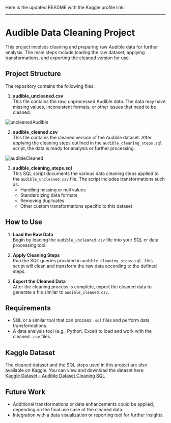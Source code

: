 Here is the updated README with the Kaggle profile link:

---

# Audible Data Cleaning Project

This project involves cleaning and preparing raw Audible data for further analysis. The main steps include loading the raw dataset, applying transformations, and exporting the cleaned version for use. 

## Project Structure

The repository contains the following files:

1. **audible_uncleaned.csv**  
   This file contains the raw, unprocessed Audible data. The data may have missing values, inconsistent formats, or other issues that need to be cleaned.

![uncleanedAudible](https://github.com/user-attachments/assets/973631a5-303f-4a21-a6c1-0a0a81387d93)


2. **audible_cleaned.csv**  
   This file contains the cleaned version of the Audible dataset. After applying the cleaning steps outlined in the `audible_cleaning_steps.sql` script, the data is ready for analysis or further processing.

![audibleCleaned](https://github.com/user-attachments/assets/da3ddd8e-65bd-41a8-a738-f696be3c1266)

3. **audible_cleaning_steps.sql**  
   This SQL script documents the various data cleaning steps applied to the `audible_uncleaned.csv` file. The script includes transformations such as:
   - Handling missing or null values
   - Standardizing data formats
   - Removing duplicates
   - Other custom transformations specific to this dataset

## How to Use

1. **Load the Raw Data**  
   Begin by loading the `audible_uncleaned.csv` file into your SQL or data processing tool.

2. **Apply Cleaning Steps**  
   Run the SQL queries provided in `audible_cleaning_steps.sql`. This script will clean and transform the raw data according to the defined steps.

3. **Export the Cleaned Data**  
   After the cleaning process is complete, export the cleaned data to generate a file similar to `audible_cleaned.csv`.

## Requirements

- SQL or a similar tool that can process `.sql` files and perform data transformations.
- A data analysis tool (e.g., Python, Excel) to load and work with the cleaned `.csv` files.

## Kaggle Dataset

The cleaned dataset and the SQL steps used in this project are also available on Kaggle. You can view and download the dataset here:  
[Kaggle Dataset - Audible Dataset Cleaning SQL](https://www.kaggle.com/datasets/fkobus/audible-dataset-cleaning-sql)

## Future Work

- Additional transformations or data enhancements could be applied, depending on the final use case of the cleaned data.
- Integration with a data visualization or reporting tool for further insights.
